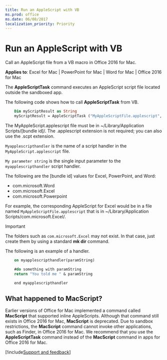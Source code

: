 ```yaml
---
title: Run an AppleScript with VB
ms.prod: office
ms.date: 06/08/2017
localization_priority: Priority
---
```


# Run an AppleScript with VB
 
Call an AppleScript file from a VB macro in Office 2016 for Mac.

**Applies to**: Excel for Mac | PowerPoint for Mac | Word for Mac | Office 2016 for Mac

The **AppleScriptTask** command executes an AppleScript script file located outside the sandboxed app. 

The following code shows how to call **AppleScriptTask** from VB.

```vb
    Dim myScriptResult as String
    myScriptResult = AppleScriptTask ("MyAppleScriptFile.applescript", "myapplescripthandler", "my parameter string") 
```

The MyAppleScript.applescript file must be in ~/Library/Application Scripts/[bundle id]/. The .applescript extension is not required; you can also use the .scpt extension.

`Myapplescripthandler` is the name of a script handler in the `MyAppleScript.applescript` file.

`My parameter string` is the single input parameter to the `myapplescripthandler` script handler.

The following are the [bundle id] values for Excel, PowerPoint, and Word:

- com.microsoft.Word
- com.microsoft.Excel
- com.microsoft.Powerpoint

For example, the corresponding AppleScript for Excel would be in a file named `MyAppleScriptFile.applescript` that is in ~/Library/Application Scripts/com.microsoft.Excel/.

> [!IMPORTANT] 
> The folders such as `com.microsoft.Excel` may not exist. In that case, just create them by using a standard **mk dir** command. 

The following is an example of a handler.

```vb
    on myapplescripthandler(paramString) 

    #do something with paramString 
    return "You told me " & paramString 

    end myapplescripthandler
```

## What happened to MacScript?

Earlier versions of Office for Mac implemented a command called **MacScript** that supported inline AppleScripts. Although that command still exists in Office 2016 for Mac, **MacScript** is deprecated. Due to sandbox restrictions, the **MacScript** command cannot invoke other applications, such as Finder, in Office 2016 for Mac. We recommend that you use the **AppleScriptTask** command instead of the **MacScript** command in apps for Office 2016 for Mac.

[!include[Support and feedback](~/includes/feedback-boilerplate.md)]